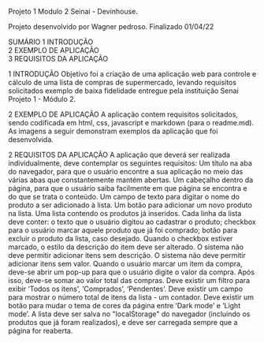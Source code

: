 Projeto 1 Modulo 2 Seinai - Devinhouse.

Projeto desenvolvido por Wagner pedroso. 
Finalizado 01/04/22

SUMÁRIO
1 INTRODUÇÃO	
2 EXEMPLO DE APLICAÇÃO	
3 REQUISITOS DA APLICAÇÃO	

1 INTRODUÇÃO
Objetivo foi a criação de uma aplicação web para controle e cálculo de uma lista de compras de supermercado, levando requisitos solicitados exemplo de baixa fidelidade entregue pela instituição Senai Projeto 1 - Módulo 2.

2 EXEMPLO DE APLICAÇÃO
A aplicação contem requisitos solicitados, sendo codificada em html, css, javascript e markdown (para o readme.md). As imagens a seguir demonstram exemplos da aplicação que foi desenvolvida.


2 REQUISITOS DA APLICAÇÃO
A aplicação que deverá ser realizada individualmente, deve contemplar os seguintes requisitos:
Um título na aba do navegador, para que o usuário encontre a sua aplicação no meio das várias abas que constantemente mantém abertas.
Um cabeçalho dentro da página, para que o usuário saiba facilmente em que página se encontra e do que se trata o conteúdo.
Um campo de texto para digitar o nome do produto a ser adicionado à lista.
Um botão para adicionar um novo produto na lista.
Uma lista contendo os produtos já inseridos.
Cada linha da lista deve conter: o texto que o usuário digitou ao cadastrar o produto; checkbox para o usuário marcar aquele produto que já foi comprado; botão para excluir o produto da lista, caso desejado. 
Quando o checkbox estiver marcado, o estilo da descrição do item deve ser alterado.
O sistema não deve permitir adicionar itens sem descrição.
O sistema não deve permitir adicionar itens sem valor.
Quando o usuário marcar um item da compra, deve-se abrir um pop-up para que o usuário digite o valor da compra. Após isso, deve-se somar ao valor total das compras.
Deve existir um filtro para exibir ‘Todos os itens’, ‘Comprados’, ‘Pendentes’.
Deve existir um campo para mostrar o número total de itens da lista - um contador.
Deve existir um botão para mudar o tema de cores da página entre ‘Dark mode’ e
 ‘Light mode’.
A lista deve ser salva no "localStorage" do navegador (incluindo os produtos que já foram realizados), e deve ser carregada sempre que a página for reaberta.


